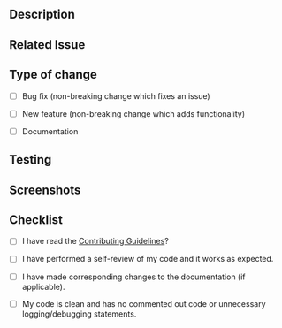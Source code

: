 <!--- Provide a general summary of your changes in the Title above -->

## Description
<!--- Describe your changes including its motivation and context -->


## Related Issue
<!--- Please link the related issue here -->


## Type of change
- [ ] Bug fix (non-breaking change which fixes an issue)
- [ ] New feature (non-breaking change which adds functionality)
- [ ] Documentation


## Testing
<!--- Describe how you tested or any test cases you wrote -->


## Screenshots
<!--- Include any screenshots (before and after) of the change or new features. -->


## Checklist
- [ ] I have read the [Contributing Guidelines](https://github.com/goodchai0/day-planner/blob/master/CONTRIBUTING.md)?
- [ ] I have performed a self-review of my code and it works as expected.
- [ ] I have made corresponding changes to the documentation (if applicable).
- [ ] My code is clean and has no commented out code or unnecessary logging/debugging statements.


